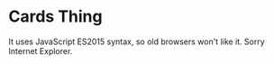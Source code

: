 # Cards Thing

It uses JavaScript ES2015 syntax, so old browsers won't like it. Sorry Internet Explorer.
